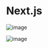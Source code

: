 # Next.js


![image](https://user-images.githubusercontent.com/85229315/216771453-560a6aaf-3917-49e0-a9e3-9cf2a52159b7.png)

![image](https://user-images.githubusercontent.com/85229315/216771490-2b48e8f9-76d2-4608-af65-d81850a64b47.png)

